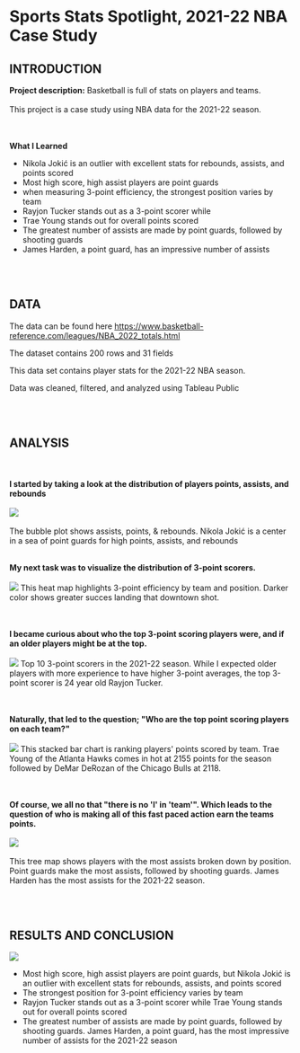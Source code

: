 # Sports Stats Spotlight, 2021-22 NBA Case Study
 
## INTRODUCTION

**Project description:** Basketball is full of stats on players and teams.
<br><br>
This project is a case study using NBA data for the 2021-22 season.

<br><br>
**What I Learned**
* Nikola Jokić is an outlier with excellent stats for rebounds, assists, and points scored
* Most high score, high assist players are point guards
* when measuring 3-point efficiency, the strongest position varies by team 
* Rayjon Tucker stands out as a 3-point scorer while
* Trae Young stands out for overall points scored
* The greatest number of assists are made by point guards, followed by shooting guards
* James Harden, a point guard, has an impressive number of assists 


<br><br>
## DATA
The data can be found here https://www.basketball-reference.com/leagues/NBA_2022_totals.html

The dataset contains 200 rows and 31 fields

This data set contains player stats for the 2021-22 NBA season.  

Data was cleaned, filtered, and analyzed using Tableau Public

<br><br>
## ANALYSIS
<br><br>
**I started by taking a look at the distribution of players points, assists, and rebounds**
<br><br>
<img src="images/Bubble_ pts and rebounds.png?raw=true"/>
<br><br>
The bubble plot shows assists, points, & rebounds.  Nikola Jokić is a center in a sea of point guards for high points, assists, and rebounds
<br><br>

**My next task was to visualize the distribution of 3-point scorers.**
<br><br>
<img src="images/3P efficiency.png?raw=true"/>
This heat map highlights 3-point efficiency by team and position. Darker color shows greater succes landing that  downtown shot.

<br><br>
**I became curious about who the top 3-point scoring players were, and if an older players might be at the top.**
<br><br>
<img src="images/Top 3P scorers.png?raw=true"/>
Top 10 3-point scorers in the 2021-22 season.  While I expected older players with more experience to have higher 3-point averages, the top 3-point scorer is 24 year old Rayjon Tucker.

<br><br>
**Naturally, that led to the question; "Who are the top point scoring players on each team?"**
<br><br>
<img src="images/Stacked Bar-Points.png?raw=true"/>
This stacked bar chart is ranking players' points scored by team.  Trae Young of the Atlanta Hawks comes in hot at 2155 points for the season followed by DeMar DeRozan of the Chicago Bulls at 2118.

<br><br>
**Of course, we all no that "there is no 'I' in 'team'".  Which leads to the question of who is making all of this fast paced action earn the teams points.**
<br><br>
<img src="images/Treemap-Assists.png?raw=true"/>
<br><br>
This tree map shows players with the most assists broken down by position.  Point guards make the most assists, followed by shooting guards.   James Harden has the most assists for the 2021-22 season.

<br><br>
## RESULTS AND CONCLUSION

<img src="files/NBA Analysis 2021-22.pdf?raw=true"/>

* Most high score, high assist players are point guards, but Nikola Jokić is an outlier with excellent stats for rebounds, assists, and points scored
* The strongest position for 3-point efficiency varies by team 
* Rayjon Tucker stands out as a 3-point scorer while Trae Young stands out for overall points scored
* The greatest number of assists are made by point guards, followed by shooting guards.  James Harden, a point guard, has the most impressive number of assists for the 2021-22 season





